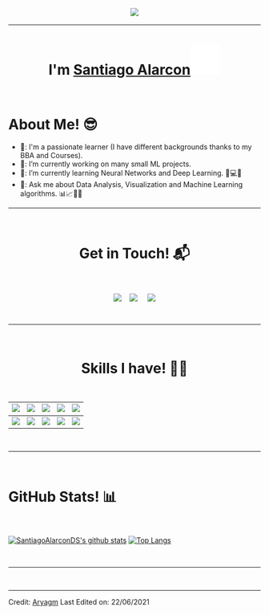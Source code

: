 <p align="center">
  <img src="https://miro.medium.com/max/2048/1*OohqW5DGh9CQS4hLY5FXzA.png" height="230"/>
</p>
<hr>
<h1 align="center">I'm <a href="https://github.com/SantiagoAlarconDS">Santiago Alarcon<a><img src="https://github.com/Kathryn-Jie/Kathryn-Jie/blob/main/wave.gif" width="60px"/></h1>
<Br>
<h1>About Me! 😎</h1>

- 🏫: I'm a passionate learner (I have different backgrounds thanks to my BBA and Courses).
- 🔭: I’m currently working on many small ML projects.
- 🌱: I’m currently learning Neural Networks and Deep Learning. 🧠💻🤖
- 💬: Ask me about Data Analysis, Visualization and Machine Learning algorithms. 📊📈🤖🧠
  
<hr>
<Br>
<h1 align="center">Get in Touch! 📬</h1>
<Br>
<p align="center">
<a href="https://www.linkedin.com/in/santiago-alarcon/" target="blank"><a href="mailto:lsascol01@gmail.com" target="blank"><img align="center" src="https://img.shields.io/badge/lsascol01@gmail.com-D14836?style=for-the-badge&logo=gmail&logoColor=white" /></a>    &nbsp;&nbsp;&nbsp;<a href="https://www.linkedin.com/in/santiago-alarcon/" target="blank"><img align="center" src="https://img.shields.io/badge/Santiago Alarcon-0077B5?style=for-the-badge&logo=linkedin&logoColor=white" /></a> &nbsp;&nbsp;&nbsp;       <a href="https://github.com/SantiagoAlarconDS" target="blank"><img align="center" src="https://img.shields.io/badge/SantiagoAlarconDS-100000?style=for-the-badge&logo=github&logoColor=white" /></a>
</p>
  
<Br>
<hr>
<Br>
<h1 align="center">Skills I have! 🤸‍♂</h1>
<Br>
  
|![](https://img.shields.io/badge/Machine%20Learning-brightgreen?style=for-the-badge)|![](https://img.shields.io/badge/ML-Supervized%20Learning-brightgreen?style=for-the-badge)|![](https://img.shields.io/badge/ML-Unsupervized%20Learning-brightgreen?style=for-the-badge)|![](https://img.shields.io/badge/Web%20Scraping-red?style=for-the-badge)|![](https://img.shields.io/badge/Dashboards-red?style=for-the-badge)|
|---|---|---|---|---|
|![](https://img.shields.io/badge/Data%20Science-blue?style=for-the-badge)|![](https://img.shields.io/badge/DS-Data%20Cleaning-blue?style=for-the-badge)|![](https://img.shields.io/badge/DS-Data%20Analysis-blue?style=for-the-badge)|![](https://img.shields.io/badge/DS-Data%20Visualization-blue?style=for-the-badge)|![](https://img.shields.io/badge/And%20More!-yellow?style=for-the-badge)|
  
  
<Br>
<hr>
<Br>
<h1>GitHub Stats! 📊</h1>
<Br>
  
[![SantiagoAlarconDS's github stats](https://github-readme-stats.vercel.app/api?username=SantiagoAlarconDS&show_icons=true&theme=merko)](https://github.com/SantiagoAlarconDS/github-readme-stats) [![Top Langs](https://github-readme-stats.vercel.app/api/top-langs/?username=SantiagoAlarconDS&layout=compact&theme=merko)](https://github.com/SantiagoAlarconDS/github-readme-stats)

 
<Br>
<hr>
<Br>


------
  
Credit: [Aryagm](https://github.com/Aryagm)
Last Edited on: 22/06/2021


